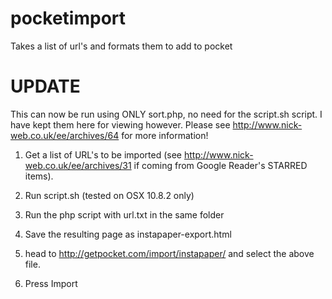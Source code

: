 pocketimport
============

Takes a list of url's and formats them to add to pocket

**UPDATE**
==========

This can now be run using ONLY sort.php, no need for the script.sh script. I have kept them here for viewing however. Please see http://www.nick-web.co.uk/ee/archives/64 for more information!


1) Get a list of URL's to be imported (see http://www.nick-web.co.uk/ee/archives/31 if coming from Google Reader's STARRED items).

2) Run script.sh (tested on OSX 10.8.2 only)

3) Run the php script with url.txt in the same folder

4) Save the resulting page as instapaper-export.html

5) head to http://getpocket.com/import/instapaper/ and select the above file.

6) Press Import
